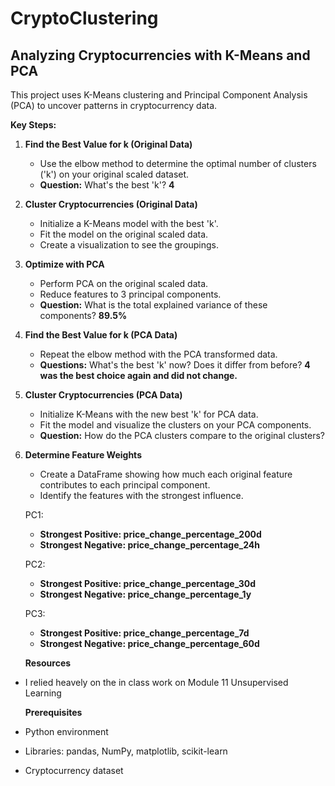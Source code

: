 # CryptoClustering

## Analyzing Cryptocurrencies with K-Means and PCA 

This project uses K-Means clustering and Principal Component Analysis (PCA) to uncover patterns in cryptocurrency data.

**Key Steps:**

1. **Find the Best Value for k (Original Data)**
   * Use the elbow method to determine the optimal number of clusters ('k') on your original scaled dataset.
   * **Question:** What's the best 'k'? **4**

2. **Cluster Cryptocurrencies (Original Data)**
   * Initialize a K-Means model with the best 'k'.
   * Fit the model on the original scaled data.
   * Create a visualization to see the groupings.

3. **Optimize with PCA**
   * Perform PCA on the original scaled data.
   * Reduce features to 3 principal components.
   * **Question:** What is the total explained variance of these components? **89.5%**

4. **Find the Best Value for k (PCA Data)**
   * Repeat the elbow method with the PCA transformed data. 
   * **Questions:** What's the best 'k' now? Does it differ from before? **4 was the best choice again and did not change.**

5. **Cluster Cryptocurrencies (PCA Data)**
   * Initialize K-Means with the new best 'k' for PCA data.
   * Fit the model and visualize the clusters on your PCA components.
   * **Question:** How do the PCA clusters compare to the original clusters?

6. **Determine Feature Weights**
   * Create a DataFrame showing how much each original feature contributes to each principal component.
   * Identify the features with the strongest influence.
    
    PC1:

    * **Strongest Positive: price_change_percentage_200d**
    * **Strongest Negative: price_change_percentage_24h**

    PC2:

    * **Strongest Positive: price_change_percentage_30d**
    * **Strongest Negative: price_change_percentage_1y**

    PC3:

    * **Strongest Positive: price_change_percentage_7d**
    * **Strongest Negative: price_change_percentage_60d**

    
    **Resources**
* I relied heavely on the in class work on Module 11 Unsupervised Learning

    **Prerequisites**
* Python environment 
* Libraries: pandas, NumPy, matplotlib, scikit-learn 
* Cryptocurrency dataset


